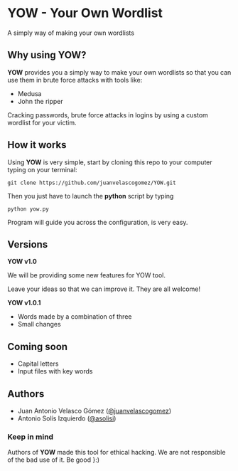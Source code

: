 # YOW - Your Own Wordlist
A simply way of making your own wordlists

## Why using YOW?

**YOW** provides you a simply way to make your own wordlists so that you can use them in brute force attacks with tools like:

  - Medusa
  - John the ripper

Cracking passwords, brute force attacks in logins by using a custom wordlist for your victim.


## How it works

Using **YOW** is very simple, start by cloning this repo to your computer typing on your terminal:

    git clone https://github.com/juanvelascogomez/YOW.git

Then you just have to launch the **python** script by typing

    python yow.py

Program will guide you across the configuration, is very easy.

## Versions

**YOW v1.0**

We will be providing some new features for YOW tool.

Leave your ideas so that we can improve it. They are all welcome!

**YOW v1.0.1**

- Words made by a combination of three
- Small changes

## Coming soon

- Capital letters
- Input files with key words

## Authors

- Juan Antonio Velasco Gómez ([@juanvelascogomez](https://github.com/juanvelascogomez))
- Antonio Solís Izquierdo ([@asolisi](https://github.com/asolisi))

### Keep in mind

Authors of **YOW** made this tool for ethical hacking. We are not responsible of the bad use of it. Be good }:)
